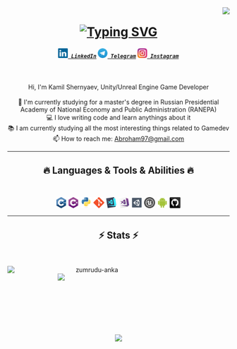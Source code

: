 <img align="right" src="https://visitor-badge.laobi.icu/badge?page_id=KamilShernyaev.KamilShernyaev">

<h1 align="center">
  <a href="https://git.io/typing-svg"><img src="https://readme-typing-svg.demolab.com?font=Fira+Code&pause=1000&color=228FF7&background=FFFFFF00&center=true&vCenter=true&width=435&lines=Hello%2CThere!;I'm+Shernyaev+Kamil;Nice+To+Meet+You!" alt="Typing SVG" /></a>
</h1>

<h5 align="center">
  <code><a href="https://www.linkedin.com/in/kamil-shernyaev/" title="LinkedIn Profile"><img width="22" src="Image/linkedin.svg"> LinkedIn</a></code>
  <code><a href="https://t.me/GoodYhink" title="Telegram"><img width="22" src="Image/Telegram_logo.svg"> Telegram</a></code>
  <code><a href="https://www.instagram.com/_waltonit_/" title="Instagram Profile"><img width="22" src="Image/instagram.svg"> Instagram</a></code>
</h5>
<br>
<p align="center">
  Hi, I'm Kamil Shernyaev, Unity/Unreal Engine Game Developer
  <br>
  <br>
  🔬 I'm currently studying for a master's degree in Russian Presidential Academy of National Economy and Public Administration (RANEPA)
  <br>
  💻 I love writing code and learn anythings about it
  <br>
  📚 I am currently studying all the most interesting things related to Gamedev
  <br>
  📫 How to reach me: <a href="mailto: Abroham97@gmail.com">Abroham97@gmail.com</a>
</p>

<hr>
<h2 align="center">🔥 Languages & Tools & Abilities 🔥</h2>
<br>
<p align="center">
  <code><img title="C++" height="25" src="Image/cpp.svg"></code>
  <code><img title="C#" height="25" src="Image/cSharp.svg"></code>
  <code><img title="Python" height="25" src="Image/python-original.svg"></code>
  <code><img title="Git" height="25" src="Image/git-original.svg"></code>
  <code><img title="Visual Studio Code" height="25" src="Image/vscode.png"></code>
  <code><img title="Microsoft Visual Studio" height="25" src="Image/visualstudio.png"></code>
  <code><img title="Unity" height="25" src="Image/unity3d.svg"></code>
  <code><img title="Unreal Engine 4/5" height="25" src="Image/unreal.jpg"></code>
  <code><img title="Android" height="25" src="Image/android.svg"></code>
  <code><img title="GitHub" height="25" src="Image/github.svg"></code>
</p>
<hr>

<h2 align="center">⚡ Stats ⚡</h2>
<br>
<p align=center>
  <div align=center>
    <a href="https://github.com/denvercoder1/github-readme-streak-stats" title="Go to Source">
      <img align="left" width=390 src="https://streak-stats.demolab.com?user=KamilShernyaev&theme=transparent" alt="zumrudu-anka" />
    </a>
    <a href="https://github.com/anuraghazra/github-readme-stats" title="Go to Source">
      <img align="right" width=390 src="https://github-readme-stats.vercel.app/api?username=KamilShernyaev&show_icons=true&theme=transparent" />
    </a>
  </div>
  <br><br><br><br><br><br><br><br><br>
  <div align=center>
    <a href="https://github.com/anuraghazra/github-readme-stats">
      <img width=325 align="center" src="https://github-readme-stats.vercel.app/api/top-langs/?username=KamilShernyaev&layout=compact&theme=transparent" />
    </a>
  </div>
</p>
